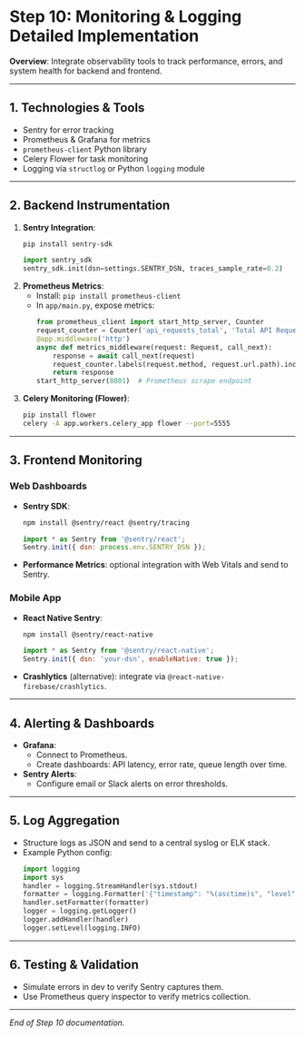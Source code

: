 # Step 10: Monitoring & Logging Detailed Implementation

**Overview**: Integrate observability tools to track performance, errors, and system health for backend and frontend.

---

## 1. Technologies & Tools

- Sentry for error tracking
- Prometheus & Grafana for metrics
- `prometheus-client` Python library
- Celery Flower for task monitoring
- Logging via `structlog` or Python `logging` module

---

## 2. Backend Instrumentation

1. **Sentry Integration**:
   ```bash
   pip install sentry-sdk
   ```
   ```python
   import sentry_sdk
   sentry_sdk.init(dsn=settings.SENTRY_DSN, traces_sample_rate=0.2)
   ```
2. **Prometheus Metrics**:
   - Install: `pip install prometheus-client`
   - In `app/main.py`, expose metrics:
     ```python
     from prometheus_client import start_http_server, Counter
     request_counter = Counter('api_requests_total', 'Total API Requests', ['method', 'endpoint'])
     @app.middleware('http')
     async def metrics_middleware(request: Request, call_next):
         response = await call_next(request)
         request_counter.labels(request.method, request.url.path).inc()
         return response
     start_http_server(8001)  # Prometheus scrape endpoint
     ```
3. **Celery Monitoring (Flower)**:
   ```bash
   pip install flower
   celery -A app.workers.celery_app flower --port=5555
   ```

---

## 3. Frontend Monitoring

### Web Dashboards

- **Sentry SDK**:
  ```bash
  npm install @sentry/react @sentry/tracing
  ```
  ```js
  import * as Sentry from '@sentry/react';
  Sentry.init({ dsn: process.env.SENTRY_DSN });
  ```
- **Performance Metrics**: optional integration with Web Vitals and send to Sentry.

### Mobile App

- **React Native Sentry**:
  ```bash
  npm install @sentry/react-native
  ```
  ```js
  import * as Sentry from '@sentry/react-native';
  Sentry.init({ dsn: 'your-dsn', enableNative: true });
  ```
- **Crashlytics** (alternative): integrate via `@react-native-firebase/crashlytics`.

---

## 4. Alerting & Dashboards

- **Grafana**:
  - Connect to Prometheus.
  - Create dashboards: API latency, error rate, queue length over time.
- **Sentry Alerts**:
  - Configure email or Slack alerts on error thresholds.

---

## 5. Log Aggregation

- Structure logs as JSON and send to a central syslog or ELK stack.
- Example Python config:
  ```python
  import logging
  import sys
  handler = logging.StreamHandler(sys.stdout)
  formatter = logging.Formatter('{"timestamp": "%(asctime)s", "level": "%(levelname)s", "message": "%(message)s"}')
  handler.setFormatter(formatter)
  logger = logging.getLogger()
  logger.addHandler(handler)
  logger.setLevel(logging.INFO)
  ```

---

## 6. Testing & Validation

- Simulate errors in dev to verify Sentry captures them.
- Use Prometheus query inspector to verify metrics collection.

---

*End of Step 10 documentation.* 